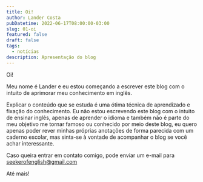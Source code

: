 ```yaml
---
title: Oi!
author: Lander Costa
pubDatetime: 2022-06-17T08:00:00-03:00
slug: 01-oi
featured: false
draft: false
tags:
  - notícias
description: Apresentação do blog
---
```


Oi!

Meu nome é Lander e eu estou começando a escrever este blog com o intuito de aprimorar meu conhecimento em inglês.

Explicar o conteúdo que se estuda é uma ótima técnica de aprendizado e fixação do conhecimento. Eu não estou escrevendo este blog com o intuito de ensinar inglês, apenas de aprender o idioma e também não é parte do meu objetivo me tornar famoso ou conhecido por meio deste blog, eu quero apenas poder rever minhas próprias anotações de forma parecida com um caderno escolar, mas sinta-se à vontade de acompanhar o blog se você achar interessante.

Caso queira entrar em contato comigo, pode enviar um e-mail para seekerofenglish@gmail.com

Até mais!